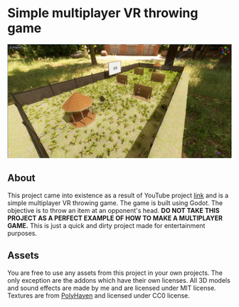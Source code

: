 # Simple multiplayer VR throwing game

![screenshot](./.docs/screenshot.png)

## About

This project came into existence as a result of YouTube project [link](https://youtu.be/sXfAqoR4adw) and is a simple multiplayer VR throwing game. The game is built using Godot. The objective is to throw an item at an opponent's head. **DO NOT TAKE THIS PROJECT AS A PERFECT EXAMPLE OF HOW TO MAKE A MULTIPLAYER GAME.** This is just a quick and dirty project made for entertainment purposes.

## Assets

You are free to use any assets from this project in your own projects. The only exception are the addons which have their own licenses.
All 3D models and sound effects are made by me and are licensed under MIT license. Textures are from [PolyHaven](https://polyhaven.com/) and licensed under CC0 license.
